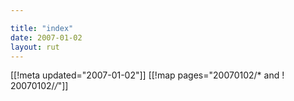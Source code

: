 ```yaml
---

title: "index"
date: 2007-01-02
layout: rut
---
```


[[!meta updated="2007-01-02"]]
[[!map pages="20070102/* and ! 20070102/*/*"]]
